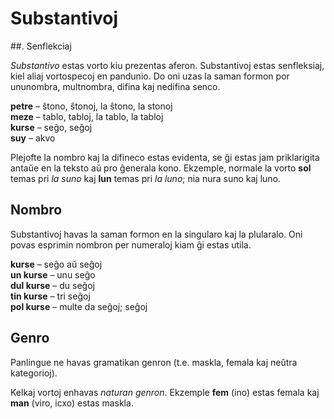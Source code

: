 # Substantivoj

##. Senflekciaj

_Substantivo_ estas vorto kiu prezentas aferon.
Substantivoj estas senfleksiaj, kiel aliaj vortospecoj en pandunio.
Do oni uzas la saman formon por ununombra, multnombra, difina kaj nedifina senco.

**petre**
– ŝtono, ŝtonoj, la ŝtono, la stonoj  
**meze**
– tablo, tabloj, la tablo, la tabloj  
**kurse**
– seĝo, seĝoj  
**suy**
– akvo  

Plejofte la nombro kaj la difineco estas evidenta, se ĝi estas jam priklarigita antaŭe en la teksto aŭ pro ĝenerala kono.
Ekzemple, normale la vorto **sol** temas pri _la suno_ kaj **lun** temas pri _la luno_; nia nura suno kaj luno.

<!--
Kunmetante du aŭ pli ya vortoj, oni kreas novan vorton.
La lasta vorto en tia kunmetita ĉeno estas la kerna vorto.
La aliaj vortoj, kiuj antaŭas la kernan vorton, nur modifas ĝian sencon.

**sol guang**
– suna lumo  
**lun guang**
– lun lumo  
**lun petre**
– luna ŝtono  
-->

## Nombro

Substantivoj havas la saman formon en la singularo kaj la plularalo.
Oni povas esprimin nombron per numeraloj kiam ĝi estas utila.

**kurse**
– seĝo aŭ seĝoj  
**un kurse**
– unu seĝo  
**dul kurse**
– du seĝoj  
**tin kurse**
– tri seĝoj  
**pol kurse**
– multe da seĝoj; seĝoj


## Genro

Panlingue ne havas gramatikan genron (t.e. maskla, femala kaj neŭtra kategorioj).

Kelkaj vortoj enhavas _naturan genron_.
Ekzemple **fem** (ino) estas femala kaj **man** (viro, icxo) estas maskla.

